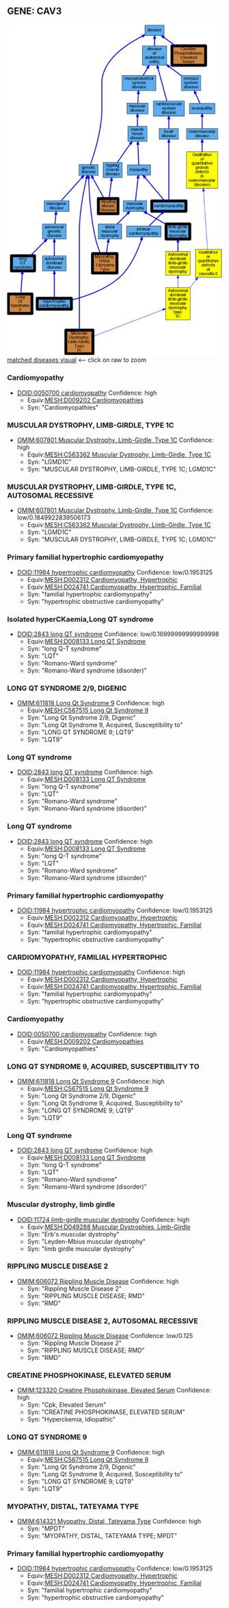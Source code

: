 
## GENE: CAV3

![image](CAV3.png)
[matched diseases visual](CAV3.png)  <-- click on raw to zoom


### Cardiomyopathy
 * [DOID:0050700 cardiomyopathy](http://beta.monarchinitiative.org/disease/DOID:0050700) Confidence: high
    * Equiv:[MESH:D009202 Cardiomyopathies](http://beta.monarchinitiative.org/disease/MESH:D009202)
    * Syn: "Cardiomyopathies"

### MUSCULAR DYSTROPHY, LIMB-GIRDLE, TYPE 1C
 * [OMIM:607801 Muscular Dystrophy, Limb-Girdle, Type 1C](http://beta.monarchinitiative.org/disease/OMIM:607801) Confidence: high
    * Equiv:[MESH:C563362 Muscular Dystrophy, Limb-Girdle, Type 1C](http://beta.monarchinitiative.org/disease/MESH:C563362)
    * Syn: "LGMD1C"
    * Syn: "MUSCULAR DYSTROPHY, LIMB-GIRDLE, TYPE 1C; LGMD1C"

### MUSCULAR DYSTROPHY, LIMB-GIRDLE, TYPE 1C, AUTOSOMAL RECESSIVE
 * [OMIM:607801 Muscular Dystrophy, Limb-Girdle, Type 1C](http://beta.monarchinitiative.org/disease/OMIM:607801) Confidence: low/0.1849922839506173
    * Equiv:[MESH:C563362 Muscular Dystrophy, Limb-Girdle, Type 1C](http://beta.monarchinitiative.org/disease/MESH:C563362)
    * Syn: "LGMD1C"
    * Syn: "MUSCULAR DYSTROPHY, LIMB-GIRDLE, TYPE 1C; LGMD1C"

### Primary familial hypertrophic cardiomyopathy
 * [DOID:11984 hypertrophic cardiomyopathy](http://beta.monarchinitiative.org/disease/DOID:11984) Confidence: low/0.1953125
    * Equiv:[MESH:D002312 Cardiomyopathy, Hypertrophic](http://beta.monarchinitiative.org/disease/MESH:D002312)
    * Equiv:[MESH:D024741 Cardiomyopathy, Hypertrophic, Familial](http://beta.monarchinitiative.org/disease/MESH:D024741)
    * Syn: "familial hypertrophic cardiomyopathy"
    * Syn: "hypertrophic obstructive cardiomyopathy"

### Isolated hyperCKaemia,Long QT syndrome
 * [DOID:2843 long QT syndrome](http://beta.monarchinitiative.org/disease/DOID:2843) Confidence: low/0.16999999999999998
    * Equiv:[MESH:D008133 Long QT Syndrome](http://beta.monarchinitiative.org/disease/MESH:D008133)
    * Syn: "long Q-T syndrome"
    * Syn: "LQT"
    * Syn: "Romano-Ward syndrome"
    * Syn: "Romano-Ward syndrome (disorder)"

### LONG QT SYNDROME 2/9, DIGENIC
 * [OMIM:611818 Long Qt Syndrome 9](http://beta.monarchinitiative.org/disease/OMIM:611818) Confidence: high
    * Equiv:[MESH:C567515 Long Qt Syndrome 9](http://beta.monarchinitiative.org/disease/MESH:C567515)
    * Syn: "Long Qt Syndrome 2/9, Digenic"
    * Syn: "Long Qt Syndrome 9, Acquired, Susceptibility to"
    * Syn: "LONG QT SYNDROME 9; LQT9"
    * Syn: "LQT9"

### Long QT syndrome
 * [DOID:2843 long QT syndrome](http://beta.monarchinitiative.org/disease/DOID:2843) Confidence: high
    * Equiv:[MESH:D008133 Long QT Syndrome](http://beta.monarchinitiative.org/disease/MESH:D008133)
    * Syn: "long Q-T syndrome"
    * Syn: "LQT"
    * Syn: "Romano-Ward syndrome"
    * Syn: "Romano-Ward syndrome (disorder)"

### Long QT syndrome
 * [DOID:2843 long QT syndrome](http://beta.monarchinitiative.org/disease/DOID:2843) Confidence: high
    * Equiv:[MESH:D008133 Long QT Syndrome](http://beta.monarchinitiative.org/disease/MESH:D008133)
    * Syn: "long Q-T syndrome"
    * Syn: "LQT"
    * Syn: "Romano-Ward syndrome"
    * Syn: "Romano-Ward syndrome (disorder)"

### Primary familial hypertrophic cardiomyopathy
 * [DOID:11984 hypertrophic cardiomyopathy](http://beta.monarchinitiative.org/disease/DOID:11984) Confidence: low/0.1953125
    * Equiv:[MESH:D002312 Cardiomyopathy, Hypertrophic](http://beta.monarchinitiative.org/disease/MESH:D002312)
    * Equiv:[MESH:D024741 Cardiomyopathy, Hypertrophic, Familial](http://beta.monarchinitiative.org/disease/MESH:D024741)
    * Syn: "familial hypertrophic cardiomyopathy"
    * Syn: "hypertrophic obstructive cardiomyopathy"

### CARDIOMYOPATHY, FAMILIAL HYPERTROPHIC
 * [DOID:11984 hypertrophic cardiomyopathy](http://beta.monarchinitiative.org/disease/DOID:11984) Confidence: high
    * Equiv:[MESH:D002312 Cardiomyopathy, Hypertrophic](http://beta.monarchinitiative.org/disease/MESH:D002312)
    * Equiv:[MESH:D024741 Cardiomyopathy, Hypertrophic, Familial](http://beta.monarchinitiative.org/disease/MESH:D024741)
    * Syn: "familial hypertrophic cardiomyopathy"
    * Syn: "hypertrophic obstructive cardiomyopathy"

### Cardiomyopathy
 * [DOID:0050700 cardiomyopathy](http://beta.monarchinitiative.org/disease/DOID:0050700) Confidence: high
    * Equiv:[MESH:D009202 Cardiomyopathies](http://beta.monarchinitiative.org/disease/MESH:D009202)
    * Syn: "Cardiomyopathies"

### LONG QT SYNDROME 9, ACQUIRED, SUSCEPTIBILITY TO
 * [OMIM:611818 Long Qt Syndrome 9](http://beta.monarchinitiative.org/disease/OMIM:611818) Confidence: high
    * Equiv:[MESH:C567515 Long Qt Syndrome 9](http://beta.monarchinitiative.org/disease/MESH:C567515)
    * Syn: "Long Qt Syndrome 2/9, Digenic"
    * Syn: "Long Qt Syndrome 9, Acquired, Susceptibility to"
    * Syn: "LONG QT SYNDROME 9; LQT9"
    * Syn: "LQT9"

### Long QT syndrome
 * [DOID:2843 long QT syndrome](http://beta.monarchinitiative.org/disease/DOID:2843) Confidence: high
    * Equiv:[MESH:D008133 Long QT Syndrome](http://beta.monarchinitiative.org/disease/MESH:D008133)
    * Syn: "long Q-T syndrome"
    * Syn: "LQT"
    * Syn: "Romano-Ward syndrome"
    * Syn: "Romano-Ward syndrome (disorder)"

### Muscular dystrophy, limb girdle
 * [DOID:11724 limb-girdle muscular dystrophy](http://beta.monarchinitiative.org/disease/DOID:11724) Confidence: high
    * Equiv:[MESH:D049288 Muscular Dystrophies, Limb-Girdle](http://beta.monarchinitiative.org/disease/MESH:D049288)
    * Syn: "Erb's muscular dystrophy"
    * Syn: "Leyden-Mbius muscular dystrophy"
    * Syn: "limb girdle muscular dystrophy"

### RIPPLING MUSCLE DISEASE 2
 * [OMIM:606072 Rippling Muscle Disease](http://beta.monarchinitiative.org/disease/OMIM:606072) Confidence: high
    * Syn: "Rippling Muscle Disease 2"
    * Syn: "RIPPLING MUSCLE DISEASE; RMD"
    * Syn: "RMD"

### RIPPLING MUSCLE DISEASE 2, AUTOSOMAL RECESSIVE
 * [OMIM:606072 Rippling Muscle Disease](http://beta.monarchinitiative.org/disease/OMIM:606072) Confidence: low/0.125
    * Syn: "Rippling Muscle Disease 2"
    * Syn: "RIPPLING MUSCLE DISEASE; RMD"
    * Syn: "RMD"

### CREATINE PHOSPHOKINASE, ELEVATED SERUM
 * [OMIM:123320 Creatine Phosphokinase, Elevated Serum](http://beta.monarchinitiative.org/disease/OMIM:123320) Confidence: high
    * Syn: "Cpk, Elevated Serum"
    * Syn: "CREATINE PHOSPHOKINASE, ELEVATED SERUM"
    * Syn: "Hyperckemia, Idiopathic"

### LONG QT SYNDROME 9
 * [OMIM:611818 Long Qt Syndrome 9](http://beta.monarchinitiative.org/disease/OMIM:611818) Confidence: high
    * Equiv:[MESH:C567515 Long Qt Syndrome 9](http://beta.monarchinitiative.org/disease/MESH:C567515)
    * Syn: "Long Qt Syndrome 2/9, Digenic"
    * Syn: "Long Qt Syndrome 9, Acquired, Susceptibility to"
    * Syn: "LONG QT SYNDROME 9; LQT9"
    * Syn: "LQT9"

### MYOPATHY, DISTAL, TATEYAMA TYPE
 * [OMIM:614321 Myopathy, Distal, Tateyama Type](http://beta.monarchinitiative.org/disease/OMIM:614321) Confidence: high
    * Syn: "MPDT"
    * Syn: "MYOPATHY, DISTAL, TATEYAMA TYPE; MPDT"

### Primary familial hypertrophic cardiomyopathy
 * [DOID:11984 hypertrophic cardiomyopathy](http://beta.monarchinitiative.org/disease/DOID:11984) Confidence: low/0.1953125
    * Equiv:[MESH:D002312 Cardiomyopathy, Hypertrophic](http://beta.monarchinitiative.org/disease/MESH:D002312)
    * Equiv:[MESH:D024741 Cardiomyopathy, Hypertrophic, Familial](http://beta.monarchinitiative.org/disease/MESH:D024741)
    * Syn: "familial hypertrophic cardiomyopathy"
    * Syn: "hypertrophic obstructive cardiomyopathy"
